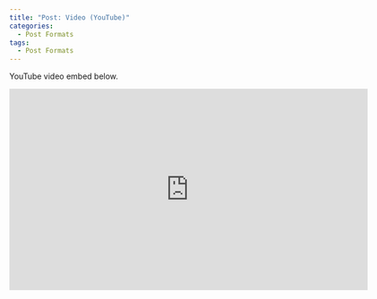 ```yaml
---
title: "Post: Video (YouTube)"
categories:
  - Post Formats
tags:
  - Post Formats
---
```

YouTube video embed below.

<iframe width="640" height="360" src="https://www.youtube-nocookie.com/embed/l2Of1-d5E5o?controls=0&amp;showinfo=0" frameborder="0" allowfullscreen></iframe>